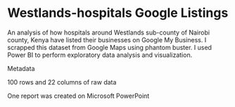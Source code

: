 # Westlands-hospitals Google Listings
An analysis of how hospitals around Westlands sub-county of Nairobi county, Kenya have listed their businesses on Google My Business.
I scrapped this dataset from Google Maps using phantom buster.
I used Power BI to perform exploratory data analysis and visualization.

Metadata

100 rows and 22 columns of raw data

One report was created on Microsoft PowerPoint



